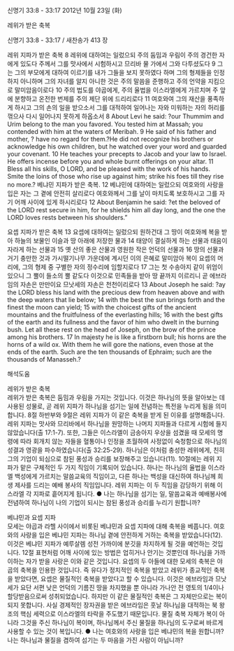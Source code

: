 신명기 33:8 - 33:17 
2012년 10월 23일 (화)

레위가 받은 축복



신명기 33:8 - 33:17 / 새찬송가 413 장


레위 지파가 받은 축복
8 레위에 대하여는 일렀으되 주의 둠밈과 우림이 주의 경건한 자에게 있도다 주께서 그를 맛사에서 시험하시고 므리바 물 가에서 그와 다투셨도다 9 그는 그의 부모에게 대하여 이르기를 내가 그들을 보지 못하였다 하며 그의 형제들을 인정하지 아니하며 그의 자녀를 알지 아니한 것은 주의 말씀을 준행하고 주의 언약을 지킴으로 말미암음이로다 10 주의 법도를 야곱에게, 주의 율법을 이스라엘에게 가르치며 주 앞에 분향하고 온전한 번제를 주의 제단 위에 드리리로다 11 여호와여 그의 재산을 풍족하게 하시고 그의 손의 일을 받으소서 그를 대적하여 일어나는 자와 미워하는 자의 허리를 꺾으사 다시 일어나지 못하게 하옵소서
8 About Levi he said: ?our Thummim and Urim belong to the man you favored. You tested him at Massah; you contended with him at the waters of Meribah. 9 He said of his father and mother, ? have no regard for them.?He did not recognize his brothers or acknowledge his own children, but he watched over your word and guarded your covenant. 10 He teaches your precepts to Jacob and your law to Israel. He offers incense before you and whole burnt offerings on your altar. 11 Bless all his skills, O LORD, and be pleased with the work of his hands. Smite the loins of those who rise up against him; strike his foes till they rise no more.?
베냐민 지파가 받은 축복.
12 베냐민에 대하여는 일렀으되 여호와의 사랑을 입은 자는 그 곁에 안전히 살리로다 여호와께서 그를 날이 마치도록 보호하시고 그를 자기 어깨 사이에 있게 하시리로다
12 About Benjamin he said: ?et the beloved of the LORD rest secure in him, for he shields him all day long, and the one the LORD loves rests between his shoulders.”

요셉 지파가 받은 축복
13 요셉에 대하여는 일렀으되 원하건대 그 땅이 여호와께 복을 받아 하늘의 보물인 이슬과 땅 아래에 저장한 물과 14 태양이 결실하게 하는 선물과 태음이 자라게 하는 선물과 15 옛 산의 좋은 산물과 영원한 작은 언덕의 선물과 16 땅의 선물과 거기 충만한 것과 가시떨기나무 가운데에 계시던 이의 은혜로 말미암아 복이 요셉의 머리에, 그의 형제 중 구별한 자의 정수리에 임할지로다 17 그는 첫 수송아지 같이 위엄이 있으니 그 뿔이 들소의 뿔 같도다 이것으로 민족들을 받아 땅 끝까지 이르리니 곧 에브라임의 자손은 만만이요 므낫세의 자손은 천천이리로다
13 About Joseph he said: ?ay the LORD bless his land with the precious dew from heaven above and with the deep waters that lie below; 14 with the best the sun brings forth and the finest the moon can yield; 15 with the choicest gifts of the ancient mountains and the fruitfulness of the everlasting hills; 16 with the best gifts of the earth and its fullness and the favor of him who dwelt in the burning bush. Let all these rest on the head of Joseph, on the brow of the prince among his brothers. 17 In majesty he is like a firstborn bull; his horns are the horns of a wild ox. With them he will gore the nations, even those at the ends of the earth. Such are the ten thousands of Ephraim; such are the thousands of Manasseh.?

해석도움





레위가 받은 축복  
레위가 받은 축복은 둠밈과 우림을 가지는 것입니다. 이것은 하나님의 뜻을 알아보는 데 사용된 성물로, 곧 레위 지파가 하나님을 섬기는 일에 전념하는 특전을 누리게 됨을 의미합니다. 8절 하반부와 9절은 레위 지파가 이 같은 축복을 받게 된 이유를 설명해줍니다. 레위 지파는 맛사와 므리바에서 하나님을 원망하는 나머지 지파들과 다르게 시험에 들지 않았습니다(출 17:1-7). 또한, 그들은 이스라엘이 금송아지 우상을 섬겼을 때 모세의 명령에 따라 회개치 않는 자들을 혈통이나 인정을 초월하여 사정없이 숙청함으로 하나님의 성결과 영광을 파수하였습니다(출 32:25-29). 하나님은 이처럼 충성한 레위에게, 친히 그의 기업이 되심으로 참된 풍성과 승리를 보장해주고 있습니다(11). 10절에는 레위 지파가 맡은 구체적인 두 가지 직임이 기록되어 있습니다. 하나는 하나님의 율법을 이스라엘 백성에게 가르치는 말씀교육의 직임이고, 다른 하나는 백성을 대신하여 하나님께 희생 제사를 드리는 예배 봉사의 직임입니다. 레위 지파는 이 두 직임을 감당하기 위해 이스라엘 각 지파로 흩어지게 됩니다.
● 나는 하나님을 섬기는 일, 말씀교육과 예배봉사에 전념하여 하나님이 나의 기업이 되시는 참된 풍성과 승리를 누리기 원합니까?

베냐민과 요셉 지파  
모세는 야곱과 라헬 사이에서 비롯된 베냐민과 요셉 지파에 대해 축복을 베풉니다. 여호와의 사랑을 입은 베냐민 지파는 하나님 곁에 안전하게 거하는 축복을 받았습니다(12). 이것은 베냐민 지파가 예루살렘 성전 가까이에 분깃을 차지하게 될 것을 예언하는 것입니다. 12절 표현처럼 어깨 사이에 있는 방법은 업히거나 안기는 것뿐인데 하나님을 가까이하는 자가 받을 사랑은 이와 같은 것입니다. 요셉의 두 아들에 대한 모세의 축복은 야곱의 축복을 인용한 것입니다. 즉 유다가 정치적인 축복을 받았고 레위가 종교적인 축복을 받았다면, 요셉은 물질적인 축복을 받았다고 할 수 있습니다. 이것은 에브라임과 므낫세가 요단 서편 낮은 언덕의 기름진 땅을 차지했을 뿐 아니라 가나안 전 영토의 1/4이나 할당받음으로써 성취되었습니다. 하지만 이 같은 물질적인 축복은 그 자체만으로는 복이 되지 못합니다. 사실 경제적인 장자권을 받은 에브라임은 훗날 하나님을 대적하는 북 왕조의 핵심 세력으로 이스라엘의 타락을 주도했기 때문입니다. 물질 축복 자체가 복이 아니라 그것을 주신 하나님이 복이며, 하나님께서 주신 물질을 하나님의 도구로써 바르게 사용할 수 있는 것이 복입니다.
● 나는 여호와의 사랑을 입은 베냐민의 복을 원합니까? 나는 하나님과 물질을 겸하여 섬기는 두 마음을 가진 사람이 아닙니까?